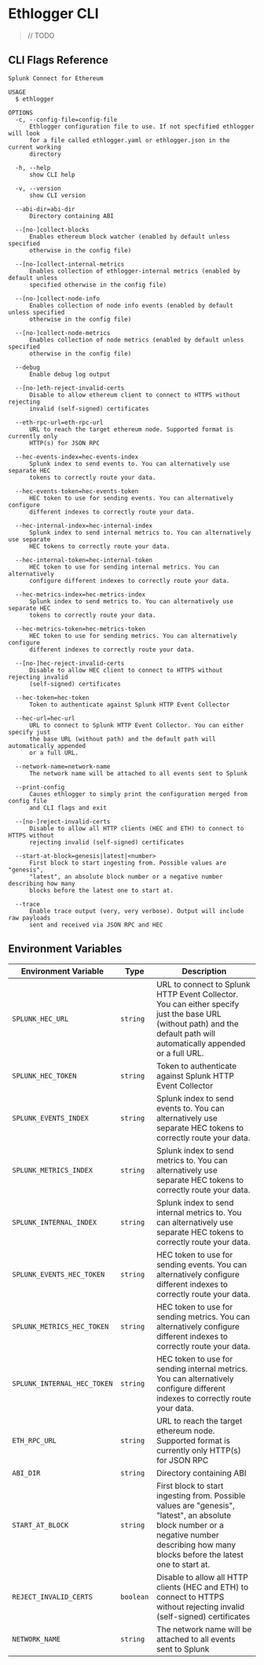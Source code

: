 # Ethlogger CLI

> // TODO

## CLI Flags Reference

<!-- CLIREF -->

```
Splunk Connect for Ethereum

USAGE
  $ ethlogger

OPTIONS
  -c, --config-file=config-file
      Ethlogger configuration file to use. If not specfified ethlogger will look
      for a file called ethlogger.yaml or ethlogger.json in the current working
      directory

  -h, --help
      show CLI help

  -v, --version
      show CLI version

  --abi-dir=abi-dir
      Directory containing ABI

  --[no-]collect-blocks
      Enables ethereum block watcher (enabled by default unless specified
      otherwise in the config file)

  --[no-]collect-internal-metrics
      Enables collection of ethlogger-internal metrics (enabled by default unless
      specified otherwise in the config file)

  --[no-]collect-node-info
      Enables collection of node info events (enabled by default unless specified
      otherwise in the config file)

  --[no-]collect-node-metrics
      Enables collection of node metrics (enabled by default unless specified
      otherwise in the config file)

  --debug
      Enable debug log output

  --[no-]eth-reject-invalid-certs
      Disable to allow ethereum client to connect to HTTPS without rejecting
      invalid (self-signed) certificates

  --eth-rpc-url=eth-rpc-url
      URL to reach the target ethereum node. Supported format is currently only
      HTTP(s) for JSON RPC

  --hec-events-index=hec-events-index
      Splunk index to send events to. You can alternatively use separate HEC
      tokens to correctly route your data.

  --hec-events-token=hec-events-token
      HEC token to use for sending events. You can alternatively configure
      different indexes to correctly route your data.

  --hec-internal-index=hec-internal-index
      Splunk index to send internal metrics to. You can alternatively use separate
      HEC tokens to correctly route your data.

  --hec-internal-token=hec-internal-token
      HEC token to use for sending internal metrics. You can alternatively
      configure different indexes to correctly route your data.

  --hec-metrics-index=hec-metrics-index
      Splunk index to send metrics to. You can alternatively use separate HEC
      tokens to correctly route your data.

  --hec-metrics-token=hec-metrics-token
      HEC token to use for sending metrics. You can alternatively configure
      different indexes to correctly route your data.

  --[no-]hec-reject-invalid-certs
      Disable to allow HEC client to connect to HTTPS without rejecting invalid
      (self-signed) certificates

  --hec-token=hec-token
      Token to authenticate against Splunk HTTP Event Collector

  --hec-url=hec-url
      URL to connect to Splunk HTTP Event Collector. You can either specify just
      the base URL (without path) and the default path will automatically appended
      or a full URL.

  --network-name=network-name
      The network name will be attached to all events sent to Splunk

  --print-config
      Causes ethlogger to simply print the configuration merged from config file
      and CLI flags and exit

  --[no-]reject-invalid-certs
      Disable to allow all HTTP clients (HEC and ETH) to connect to HTTPS without
      rejecting invalid (self-signed) certificates

  --start-at-block=genesis|latest|<number>
      First block to start ingesting from. Possible values are "genesis",
      "latest", an absolute block number or a negative number describing how many
      blocks before the latest one to start at.

  --trace
      Enable trace output (very, very verbose). Output will include raw payloads
      sent and received via JSON RPC and HEC
```

<!-- CLIREF-END -->

## Environment Variables

<!-- ENVREF -->

| Environment Variable        | Type      | Description                                                                                                                                                                               |
| --------------------------- | --------- | ----------------------------------------------------------------------------------------------------------------------------------------------------------------------------------------- |
| `SPLUNK_HEC_URL`            | `string`  | URL to connect to Splunk HTTP Event Collector. You can either specify just the base URL (without path) and the default path will automatically appended or a full URL.                    |
| `SPLUNK_HEC_TOKEN`          | `string`  | Token to authenticate against Splunk HTTP Event Collector                                                                                                                                 |
| `SPLUNK_EVENTS_INDEX`       | `string`  | Splunk index to send events to. You can alternatively use separate HEC tokens to correctly route your data.                                                                               |
| `SPLUNK_METRICS_INDEX`      | `string`  | Splunk index to send metrics to. You can alternatively use separate HEC tokens to correctly route your data.                                                                              |
| `SPLUNK_INTERNAL_INDEX`     | `string`  | Splunk index to send internal metrics to. You can alternatively use separate HEC tokens to correctly route your data.                                                                     |
| `SPLUNK_EVENTS_HEC_TOKEN`   | `string`  | HEC token to use for sending events. You can alternatively configure different indexes to correctly route your data.                                                                      |
| `SPLUNK_METRICS_HEC_TOKEN`  | `string`  | HEC token to use for sending metrics. You can alternatively configure different indexes to correctly route your data.                                                                     |
| `SPLUNK_INTERNAL_HEC_TOKEN` | `string`  | HEC token to use for sending internal metrics. You can alternatively configure different indexes to correctly route your data.                                                            |
| `ETH_RPC_URL`               | `string`  | URL to reach the target ethereum node. Supported format is currently only HTTP(s) for JSON RPC                                                                                            |
| `ABI_DIR`                   | `string`  | Directory containing ABI                                                                                                                                                                  |
| `START_AT_BLOCK`            | `string`  | First block to start ingesting from. Possible values are "genesis", "latest", an absolute block number or a negative number describing how many blocks before the latest one to start at. |
| `REJECT_INVALID_CERTS`      | `boolean` | Disable to allow all HTTP clients (HEC and ETH) to connect to HTTPS without rejecting invalid (self-signed) certificates                                                                  |
| `NETWORK_NAME`              | `string`  | The network name will be attached to all events sent to Splunk                                                                                                                            |

<!-- ENVREF-END -->

